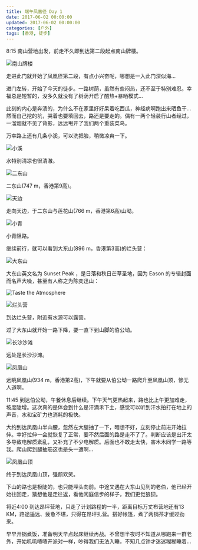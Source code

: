 ```yaml
---
title: 端午凤凰径 Day 1
date: 2017-06-02 00:00:00
updated: 2017-06-02 00:00:00
categories: [户外]
tags: [香港, 徒步]
---
```


8:15 南山营地出发，前走不久即到达第二段起点南山牌楼。

![][1010]

走进此门就开始了凤凰径第二段，有点小兴奋呢，哪想是一入此门深似海...

进门左转，开始了今天的徒步。一路树荫，虽然有些闷热，还不至于特别难忍。幸福总是短暂的，没多久就没有了树荫开启了酷热+暴晒模式...

此刻的内心是奔溃的，为什么不在家里好好呆着吃西瓜，神经病啊跑出来晒鱼干...然而自己挖的坑，哭着也要填回去，路还是要走的。偶有一两个轻装行山者经过，一溜烟就不见了背影，远远甩开了我们两个重装菜鸟。

万幸路上还有几条小溪，可以洗把脸，稍微凉爽一下。

![][1020]

水特别清凉也很清澈。

![][1030]

二东山(747 m，香港第9高)。

![][1040]

走向天边，于二东山与莲花山(766 m，香港第6高)山坳。

![][1050]

小青阻路。

继续前行，就可以看到大东山(896 m，香港第3高)的烂头营：

![][1060]

大东山英文名为 Sunset Peak ，是日落和秋日芒草圣地，因为 Eason 的专辑封面而名声大噪，甚至有人称之为陈奕迅山：

![][1070]

![][1080]

到达烂头营，附近有水源可以露营。

过了大东山就开始一路下降，要一直下到山脚的伯公坳。

![][1090]

远处是长沙沙滩。

![][1100]

远眺凤凰山(934 m，香港第2高)，下午就要从伯公坳一路爬升至凤凰山顶，惨无人道啊。

11:45 到达伯公坳，午餐休息后继续。下午天气更热起来，路也比上午更加难走，坡度陡增。这次真的是体会到什么是汗滴禾下土，感觉可以听到汗水拍打在地上的声音，水和宝矿力也消耗的极快。

大约到达凤凰山半山腰，忽然左大腿抽了一下，暗想不好，立刻停止前进开始拉伸。幸好拉伸一会就恢复了正常，要不然后面的路是走不了了。判断应该是出汗太多导致电解质紊乱，又补充了不少电解质。后面也不敢走太快，害木木同学一路等我。爬山爬到腿抽筋这也是头一遭啊...

![][1110]

终于到达凤凰山顶，强颜欢笑。

下山的路也是极陡的，也只能埋头向前。中途又遇在大东山见到的老伯，他已经开始往回走，猜想他是走往返，看他闲庭信步的样子，我们更觉狼狈。

将近4:00 到达昂坪营地，只走了计划路程的一半，距离目标万丈布营地还有13 KM，路途遥远、疲惫不堪，只得在昂坪扎营。搭好帐篷，煮了两锅茶才缓过劲来。

早早开锅煮饭，准备明天早点起床继续再战。不曾想半夜时不知道从哪跑来一群老外，开始叽叽喳喳开派对一样，吵得我们无法入睡，不知几点钟才迷迷糊糊睡着...


[1010]: http://victorblog.nos-eastchina1.126.net/1005/%E5%85%A5%E5%8F%A3.JPG "南山牌楼"
[1020]: http://victorblog.nos-eastchina1.126.net/1005/%E5%B0%8F%E6%BA%AA.jpg "小溪"
[1030]: http://victorblog.nos-eastchina1.126.net/1005/%E4%BA%8C%E4%B8%9C%E5%B1%B1.jpg "二东山"
[1040]: http://victorblog.nos-eastchina1.126.net/1005/%E5%A4%A9%E8%BE%B9.jpg "天边"
[1050]: http://victorblog.nos-eastchina1.126.net/1005/%E7%AB%B9%E5%8F%B6%E9%9D%92.jpg "小青"
[1060]: http://victorblog.nos-eastchina1.126.net/1005/%E5%A4%A7%E4%B8%9C%E5%B1%B1.jpg "大东山"
[1070]: http://victorblog.nos-eastchina1.126.net/1005/taste-the-atmosphere.jpg "Taste the Atmosphere"
[1080]: http://victorblog.nos-eastchina1.126.net/1005/%E7%83%82%E5%A4%B4%E8%90%A5.jpg "烂头营"
[1090]: http://victorblog.nos-eastchina1.126.net/1005/%E9%95%BF%E6%B2%99%E6%B2%99%E6%BB%A9.jpg "长沙沙滩"
[1100]: http://victorblog.nos-eastchina1.126.net/1005/%E5%87%A4%E5%87%B0%E5%B1%B1.jpg "凤凰山"
[1110]: http://victorblog.nos-eastchina1.126.net/1005/%E5%87%A4%E5%87%B0%E5%B1%B1%E9%A1%B6.jpg "凤凰山顶"